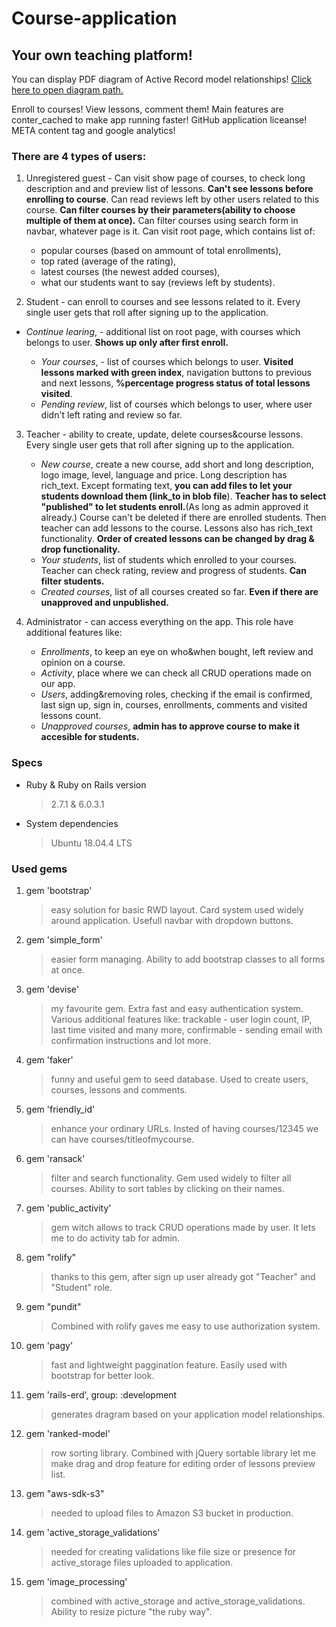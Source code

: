 # Course-application

## Your own teaching platform! 

You can display PDF diagram of Active Record model relationships! [Click here to open diagram path.](erd.pdf)

Enroll to courses! View lessons, comment them! Main features are conter_cached to make app running faster!
GitHub application liceanse!
META content tag and google analytics!


### There are 4 types of users:

1. Unregistered guest -   Can visit show page of courses, to check long description and and preview list of lessons. **Can't see lessons before enrolling to course**. Can read reviews left by other users related to this course. **Can filter courses by their parameters(ability to choose multiple of them at once).** Can filter courses using search form in navbar, whatever page is it.
Can visit root page, which contains list of: 
   - popular courses (based on ammount of total enrollments),
   - top rated (average of the rating),
   - latest courses (the newest added courses),
   - what our students want to say (reviews left by students).
  
2. Student - can enroll to courses and see lessons related to it. Every single user gets that roll after signing up to the application.
  * *Continue learing*, - additional list on root page, with courses which belongs to user. **Shows up only after first enroll.**
  
    - *Your courses*, - list of courses which belongs to user. **Visited lessons marked with green index**, navigation buttons to previous and next lessons,  **%percentage progress status of total lessons visited**.
    - *Pending review*, list of courses which belongs to user, where user didn't left rating and review so far. 
  
3. Teacher  - ability to create, update, delete courses&course lessons. Every single user gets that roll after signing up to the application.
    - *New course*, create a new course, add short and long description, logo image, level, language and price. Long description has rich_text. Except formating text, **you can add files to let your students download them (link_to in blob file**). **Teacher has to select "published" to let students enroll.**(As long as admin approved it already.) Course can't be deleted if there are enrolled students. Then teacher can add lessons to the course. Lessons also has rich_text functionality. **Order of created lessons can be changed by drag & drop functionality.**
    - *Your students*, list of students which enrolled to your courses. Teacher can check rating, review and progress of students. **Can filter students.**
    - *Created courses*, list of all courses created so far. **Even if there are unapproved and unpublished.**
  
4. Administrator - can access everything on the app. This role have additional features like:
    - *Enrollments*, to keep an eye on who&when bought, left review and opinion on a course.
    - *Activity*, place where we can check all CRUD operations made on our app.
    - *Users*, adding&removing roles, checking if the email is confirmed, last sign up, sign in, courses, enrollments, comments and visited lessons count.
    - *Unapproved courses*, **admin has to approve course to make it accesible for students.**


### Specs

* Ruby & Ruby on Rails version
  > 2.7.1 & 6.0.3.1 

* System dependencies
  > Ubuntu 18.04.4 LTS


### Used gems

1. gem 'bootstrap' 
   > easy solution for basic RWD layout. Card system used widely around application. Usefull navbar with dropdown buttons.

2. gem 'simple_form'
   > easier form managing. Ability to add bootstrap classes to all forms at once.
   
3. gem 'devise'
   > my favourite gem. Extra fast and easy authentication system. Various additional features like: trackable - user login count, IP, last time visited and many more, confirmable - sending email with confirmation instructions and lot more.
   
4. gem 'faker'
   > funny and useful gem to seed database. Used to create users, courses, lessons and comments.
   
5. gem 'friendly_id'
   > enhance your ordinary URLs. Insted of having courses/12345 we can have courses/titleofmycourse.
   
6. gem 'ransack'
   > filter and search functionality. Gem used widely to filter all courses. Ability to sort tables by clicking on their names.
   
7. gem 'public_activity'
   > gem witch allows to track CRUD operations made by user. It lets me to do activity tab for admin.
   
8. gem "rolify"
   > thanks to this gem, after sign up user already got "Teacher" and "Student" role.
   
9. gem "pundit"
   > Combined with rolify gaves me easy to use authorization system.
   
10. gem 'pagy'
     > fast and lightweight paggination feature. Easily used with bootstrap for better look.
   
11. gem 'rails-erd', group: :development
     > generates dragram based on your application model relationships. 
   
12. gem 'ranked-model'
     > row sorting library. Combined with jQuery sortable library let me make drag and drop feature for editing order of lessons preview list.
   
13. gem "aws-sdk-s3"
     > needed to upload files to Amazon S3 bucket in production.
   
14. gem 'active_storage_validations'
      > needed for creating validations like file size or presence for active_storage files uploaded to application.
   
15. gem 'image_processing'
      > combined with active_storage and active_storage_validations. Ability to resize picture "the ruby way".

